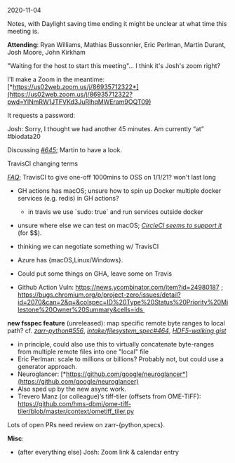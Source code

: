 <span id="anchor-36"></span>2020-11-04

Notes, with Daylight saving time ending it might be unclear at what time
this meeting is.

**Attending**: Ryan Williams, Mathias Bussonnier, Eric Perlman, Martin
Durant, Josh Moore, John Kirkham

"Waiting for the host to start this meeting"… I think it's Josh's zoom
right?

I'll make a Zoom in the meantime:
[*https://us02web.zoom.us/j/86935712322*](https://us02web.zoom.us/j/86935712322?pwd=YlNmRW1JTFVKd3JuRlhqMWEram9OQT09)

It requests a password:

Josh: Sorry, I thought we had another 45 minutes. Am currently “at”
\#biodata20

Discussing
[*\#645*](https://github.com/zarr-developers/zarr-python/pull/645);
Martin to have a look.

<span id="anchor-37"></span>TravisCI changing terms

[*FAQ*](https://docs.travis-ci.com/user/migrate/open-source-repository-migration#frequently-asked-questions);
TravisCI to give one-off 1000mins to OSS on 1/1/21? won't last long

-   GH actions has macOS; unsure how to spin up Docker multiple docker
    services (e.g. redis) in GH actions?

    -   in travis we use \`sudo: true\` and run services outside docker

-   unsure where else we can test on macOS; [*CircleCI seems to support
    it*](https://circleci.com/docs/2.0/hello-world-macos/) (for $$).

-   thinking we can negotiate something w/ TravisCI

-   Azure has {macOS,Linux/Windows}.

-   Could put some things on GHA, leave some on Travis

-   Github Action Vuln: https://news.ycombinator.com/item?id=24980187 ;
    https://bugs.chromium.org/p/project-zero/issues/detail?id=2070&can=2&q=&colspec=ID%20Type%20Status%20Priority%20Milestone%20Owner%20Summary&cells=ids 

**new fsspec feature** (unreleased): map specific remote byte ranges to
local path? cf.
[*zarr-python#556*](https://github.com/zarr-developers/zarr-python/issues/556),
[*intake/filesystem_spec#464*](https://github.com/intake/filesystem_spec/pull/464),
[*HDF5-walking
gist*](https://gist.github.com/ajelenak/80354a95b449cedea5cca508004f97a9)

-   in principle, could also use this to virtually concatenate
    byte-ranges from multiple remote files into one "local" file
-   Eric Perlman: scale to millions or billions? Probably not, but could
    use a generator approach.
-   Neuroglancer:
    [*https://github.com/google/neuroglancer*](https://github.com/google/neuroglancer)
-   Also sped up by the new async work.
-   Trevero Manz (or colleague)’s tiff-tiler (offsets from OME-TIFF):
    https://github.com/hms-dbmi/ome-tiff-tiler/blob/master/context/ometiff_tiler.py

Lots of open PRs need review on zarr-{python,specs}.

**Misc**:

-   (after everything else) Josh: Zoom link & calendar entry

